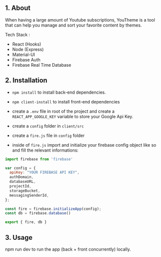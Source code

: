 ## 1. About

When having a large amount of Youtube subscriptions, YouTheme is a tool that can help you manage and sort your favorite content by themes.

Tech Stack :
- React (Hooks)
- Node (Express)
- Material-UI
- Firebase Auth
- Firebase Real Time Database

## 2. Installation

- `npm install` to install back-end dependencies.
- `npm client-install` to install front-end dependencies

- create a `.env` file in root of the project and create a `REACT_APP_GOOGLE_KEY` variable to store your Google Api Key.
- create a `config` folder in `client/src`
- create  a `fire.js` file in `config` folder
- inside of `fire.js` import and initialize your firebase config object like so and fill the relevant informations:

```javascript
import firebase from 'firebase'

var config = {
  apiKey: "YOUR FIREBASE API KEY",
  authDomain,
  databaseURL,
  projectId,
  storageBucket,
  messagingSenderId,
};

const fire = firebase.initializeApp(config);
const db = firebase.database()

export { fire, db }
```



## 3. Usage

npm run dev to run the app (back + front concurrently) locally.
